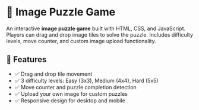 # 🧩 Image Puzzle Game

An interactive **image puzzle game** built with HTML, CSS, and JavaScript. Players can drag and drop image tiles to solve the puzzle. Includes difficulty levels, move counter, and custom image upload functionality.

## 📸 Features

- ✅ Drag and drop tile movement  
- ✅ 3 difficulty levels: Easy (3x3), Medium (4x4), Hard (5x5)  
- ✅ Move counter and puzzle completion detection  
- ✅ Upload your own image for custom puzzles  
- ✅ Responsive design for desktop and mobile
